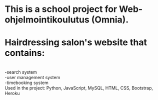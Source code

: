 # This is a school project for Web-ohjelmointikoulutus (Omnia). 
# Hairdressing salon's website that contains:
<br>-search system
<br>-user management system
<br>-timebooking system 
<br>Used in the project: Python, JavaScript, MySQL, HTML, CSS, Bootstrap, Heroku 
